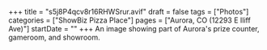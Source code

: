 +++
title = "s5j8P4qcv8r16RHWSrur.avif"
draft = false
tags = ["Photos"]
categories = ["ShowBiz Pizza Place"]
pages = ["Aurora, CO (12293 E Iliff Ave)"]
startDate = ""
+++
An image showing part of Aurora's prize counter, gameroom, and showroom.

